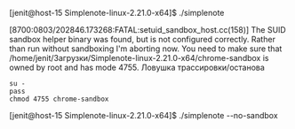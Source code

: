 [jenit@host-15 Simplenote-linux-2.21.0-x64]$ ./simplenote

[8700:0803/202846.173268:FATAL:setuid_sandbox_host.cc(158)] The SUID sandbox helper binary was found, but is not configured correctly. Rather than run without sandboxing I'm aborting now. You need to make sure that /home/jenit/Загрузки/Simplenote-linux-2.21.0-x64/chrome-sandbox is owned by root and has mode 4755.
Ловушка трассировки/останова

```
su -
pass
chmod 4755 chrome-sandbox
```

[jenit@host-15 Simplenote-linux-2.21.0-x64]$ ./simplenote --no-sandbox

